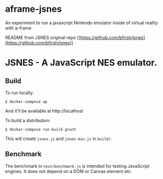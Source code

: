 # aframe-jsnes
An experiment to run a javascript Nintendo emulator inside of virtual reality with a-frame


README from JSNES original repo ([https://github.com/bfirsh/jsnes](https://github.com/bfirsh/jsnes))


JSNES - A JavaScript NES emulator.
=====

Build
-----

To run locally:

    $ docker-compose up

And it'll be available at http://localhost

To build a distribution:

    $ docker-compose run build grunt

This will create ``jsnes.js`` and ``jsnes-min.js`` in ``build/``.

Benchmark
---------

The benchmark in ``test/benchmark.js`` is intended for testing JavaScript
engines. It does not depend on a DOM or Canvas element etc.
